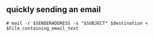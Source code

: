 ## quickly sending an email
` # mail -r $SENDERADDRESS -s "$SUBJECT" $destination < $File_containing_email_text `

